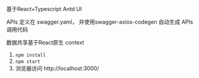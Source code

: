 基于React+Typescript  Antd UI

APIs 定义在 swagger.yaml， 并使用swagger-axios-codegen 自动生成  APIs 调用代码

数据共享基于React原生 context  


1. `npm install`
2. `npm start`
3. 浏览器访问 http://localhost:3000/
